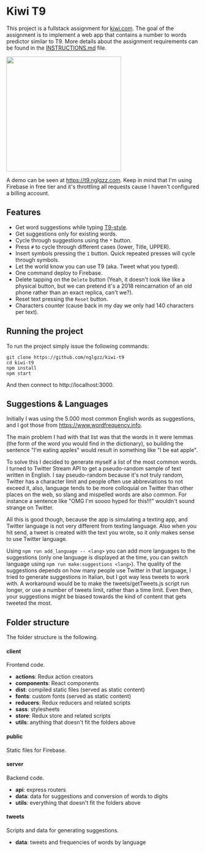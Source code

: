 # Kiwi T9
This project is a fullstack assignment for [kiwi.com](https://github.com/kiwicom).
The goal of the assignment is to implement a web app that contains a number to
words predictor similar to T9. More details about the assignment requirements can
be found in the [INSTRUCTIONS.md](https://github.com/nglgzz/kiwi-t9/blob/master/INSTRUCTIONS.md)
file.

<img src="http://i.imgur.com/8Ye7YrV.jpg" width="300">

A demo can be seen at https://t9.nglgzz.com. Keep in mind that I'm using
Firebase in free tier and it's throttling all requests cause I haven't
configured a billing account.


## Features
- Get word suggestions while typing [T9-style](https://en.wikipedia.org/wiki/T9_(predictive_text)).
- Get suggestions only for existing words.
- Cycle through suggestions using the `*` button.
- Press `#` to cycle through different cases (lower, Title, UPPER).
- Insert symbols pressing the `1` button. Quick repeated presses will cycle through symbols.
- Let the world know you can use T9 (aka. Tweet what you typed).
- One command deploy to Firebase.
- Delete tapping on the `Delete` button (Yeah, it doesn't look like like a
  physical button, but we can pretend it's a 2018 reincarnation of an old
  phone rather than an exact replica, can't we?).
- Reset text pressing the `Reset` button.
- Characters counter (cause back in my day we only had 140 characters per text).


## Running the project
To run the project simply issue the following commands:

```
git clone https://github.com/nglgzz/kiwi-t9
cd kiwi-t9
npm install
npm start
```

And then connect to http://localhost:3000.


## Suggestions & Languages
Initially I was using the 5.000 most common English words as suggestions, and I
got those from https://www.wordfrequency.info.

The main problem I had with that list was that the words in it were lemmas (the
form of the word you would find in the dictionary), so building  the sentence
"I'm eating apples" would result in something like "I be eat apple".

To solve this I decided to generate myself a list of the most common words.
I turned to Twitter Stream API to get a pseudo-random sample of text written in
English. I say pseudo-random because it's not truly random, Twitter has a
character limit and people often use abbreviations to not exceed it, also,
language tends to be more colloquial on Twitter than other places on the web, so
slang and mispelled words are also common. For instance a sentence like "OMG I'm
soooo hyped for this!!!" wouldn't sound strange on Twitter.

All this is good though, because the app is simulating a texting app, and
Twitter language is not very different from texting language. Also when you hit
send, a tweet is created with the text you wrote, so it only makes sense to use
Twitter language.

Using `npm run add_language -- <lang>` you can add more languages to the
suggestions (only one language is displayed at the time, you can switch language
using `npm run make:suggestions <lang>`). The quality of the suggestions depends
on how many people use Twitter in that language, I tried to generate suggestions
in Italian, but I got way less tweets to work with. A workaround would be to
make the tweets/getTweets.js script run longer, or use a number of tweets limit,
rather than a time limit. Even then, your suggestions might be biased towards
the kind of content that gets tweeted the most.


## Folder structure
The folder structure is the following.

#### client
Frontend code.
- **actions**: Redux action creators
- **components**: React components
- **dist**: compiled static files (served as static content)
- **fonts**: custom fonts (served as static content)
- **reducers**: Redux reducers and related scripts
- **sass**: stylesheets
- **store**: Redux store and related scripts
- **utils**: anything that doesn't fit the folders above

#### public
Static files for Firebase.

#### server
Backend code.
- **api**: express routers
- **data**: data for suggestions and conversion of words to digits
- **utils**: everything that doesn't fit the folders above

#### tweets
Scripts and data for generating suggestions.
- **data**: tweets and frequencies of words by language
